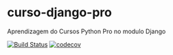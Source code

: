 # curso-django-pro
Aprendizagem do Cursos Python Pro no modulo Django

[![Build Status](https://travis-ci.org/JosemarBrito/curso-django-pro.svg?branch=main)](https://travis-ci.org/JosemarBrito/curso-django-pro)
[![codecov](https://codecov.io/gh/JosemarBrito/curso-django-pro/branch/main/graph/badge.svg?token=1III9XDISQ)](undefined)
